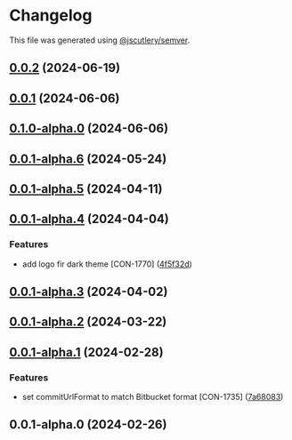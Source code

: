 # Changelog

This file was generated using [@jscutlery/semver](https://github.com/jscutlery/semver).

## [0.0.2](http://bitbucket.org/Advanticsys/concordia-nx-ionic/compare/concordia-auth-0.0.1...concordia-auth-0.0.2) (2024-06-19)

## [0.0.1](http://bitbucket.org/Advanticsys/concordia-nx-ionic/compare/concordia-auth-0.1.0-alpha.0...concordia-auth-0.0.1) (2024-06-06)

## [0.1.0-alpha.0](https://bitbucket.org/Advanticsys/concordia-nx-ionic/compare/concordia-auth-0.0.1-alpha.6...concordia-auth-0.1.0-alpha.0) (2024-06-06)

## [0.0.1-alpha.6](http://bitbucket.org/Advanticsys/concordia-nx-ionic/compare/concordia-auth-0.0.1-alpha.5...concordia-auth-0.0.1-alpha.6) (2024-05-24)

## [0.0.1-alpha.5](http://bitbucket.org/Advanticsys/concordia-nx-ionic/compare/concordia-auth-0.0.1-alpha.4...concordia-auth-0.0.1-alpha.5) (2024-04-11)

## [0.0.1-alpha.4](http://bitbucket.org/Advanticsys/concordia-nx-ionic/compare/concordia-auth-0.0.1-alpha.3...concordia-auth-0.0.1-alpha.4) (2024-04-04)


### Features

* add logo fir dark theme [CON-1770] ([4f5f32d](http://bitbucket.org/Advanticsys/concordia-nx-ionic/commit/4f5f32d87913c876290d9725af920384894dfc82))

## [0.0.1-alpha.3](http://bitbucket.org/Advanticsys/concordia-nx-ionic/compare/concordia-auth-0.0.1-alpha.2...concordia-auth-0.0.1-alpha.3) (2024-04-02)

## [0.0.1-alpha.2](http://bitbucket.org/Advanticsys/concordia-nx-ionic/compare/concordia-auth-0.0.1-alpha.1...concordia-auth-0.0.1-alpha.2) (2024-03-22)

## [0.0.1-alpha.1](http://bitbucket.org/Advanticsys/concordia-nx-ionic/compare/concordia-auth-0.0.1-alpha.0...concordia-auth-0.0.1-alpha.1) (2024-02-28)


### Features

* set commitUrlFormat to match Bitbucket format [CON-1735] ([7a68083](http://bitbucket.org/Advanticsys/concordia-nx-ionic/commit/7a6808370dfc77ed9ba11c4a7d751979b6c0efe3))

## 0.0.1-alpha.0 (2024-02-26)
